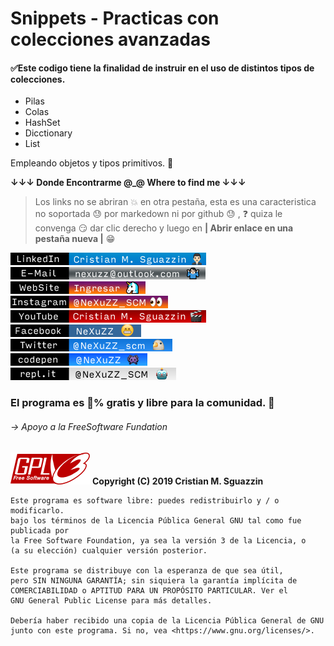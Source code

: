 # Snippets - Practicas con colecciones avanzadas
#### :white_check_mark:Este codigo tiene la finalidad de instruir en el uso de distintos tipos de colecciones.

* Pilas
* Colas
* HashSet
* Dicctionary
* List

Empleando objetos y tipos primitivos. :octopus:


**↓↓↓ Donde Encontrarme @_@ Where to find me ↓↓↓**


>Los links no se abriran :boom: en otra pestaña, esta es una caracteristica no soportada :sweat: por markedown ni por github  :sweat: ,  :question: quiza le convenga :smirk: dar clic derecho y luego en **| Abrir enlace en una pestaña nueva |** :grin:

[![Blackhat Arsenal 2017](resources/linkedinN.png)](https://www.linkedin.com/in/cristian-m-sguazzin-8a7b2483/)  
[![Blackhat Arsenal 2017](resources/emailN.png)](mailto:nexuzz@outlook.com)  
[![Blackhat Arsenal 2017](resources/webN.png)](https://nexuzz-scm.github.io/CristianMartinSguazzin/)  
[![Blackhat Arsenal 2017](resources/instaNnN.png)](https://www.instagram.com/nexuzz_scm/)  
[![Blackhat Arsenal 2017](resources/youtubeN.png)](https://www.youtube.com/channel/UCDDXY90tCmbU57J8J4-_T1w)  
[![Blackhat Arsenal 2017](resources/facebookNn.png)](https://www.facebook.com/profile.php?id=100013497670595)  
[![Blackhat Arsenal 2017](resources/twitterN.png)](https://twitter.com/NeXuZZ_scm)  
[![Blackhat Arsenal 2017](resources/codepenNn.png)](https://codepen.io/NeXuZZ/)  
[![Blackhat Arsenal 2017](resources/replitN.png)](https://repl.it/@NeXuZZ_SCM) 


### El programa es :100:% gratis y libre para la comunidad. :gem:
###### -> Apoyo a la FreeSoftware Fundation 
![alt text](gplv3-127x51.png) **Copyright (C) 2019 Cristian M. Sguazzin**

    Este programa es software libre: puedes redistribuirlo y / o modificarlo.
    bajo los términos de la Licencia Pública General GNU tal como fue publicada por
    la Free Software Foundation, ya sea la versión 3 de la Licencia, o
    (a su elección) cualquier versión posterior.

    Este programa se distribuye con la esperanza de que sea útil,
    pero SIN NINGUNA GARANTÍA; sin siquiera la garantía implícita de
    COMERCIABILIDAD o APTITUD PARA UN PROPÓSITO PARTICULAR. Ver el
    GNU General Public License para más detalles.

    Debería haber recibido una copia de la Licencia Pública General de GNU
    junto con este programa. Si no, vea <https://www.gnu.org/licenses/>.